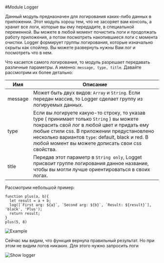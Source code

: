 #Module Logger

Данный модуль предназначен для логирования каких-либо данных в приложении. Этот модуль хорош тем, что не засоряет вам консоль, а хранит все логи, которые вы ему передадите, в специальной переменной. Вы можете в любой момент почистить логи и продолжать работу приложения, а потом посмотреть накопившиеся логи с момента очистки. Logger формирует группы логирования, которые изначально скрыты как спойлер. Вы можете развернуть нужны Вам лог и посмотреть что в нем.

Что касается самого логирования, то модуль разрешает передавать различные параметры. А именно: ```message, type, title```.
Давайте рассмотрим их более детально:

Имя    | Описание
------------ | -------------
message      | Может быть двух видов: ```Array``` и ```String```. Если передан массив, то Logger сделает группу из логируемых данных.
type      | Если вы логируете какую-то строку, то указав type ( принимает только ```String``` ) вы можете покрасить свой лог в любой цвет и придать ему любые стили css. В приложении предустановлено несколько вариантов ```type```: default, black и red. В любой момент вы можете дописать свои css свойства.
title      | Передав этот параметр в ```String only```, Logget присвоит группе логирования данное название, чтобы вы могли лучше ориентироваться в своих логах.

Рассмотрим небольшой пример:

```
function plus(a, b){
  let result = a + b;
  log([`First arg: ${a}`, `Second arg: ${b}`, `Result: ${result}`], 'black', 'Plus');
  return result;
}
plus(5, 8)
```

![Example](http://joxi.ru/L4Ak3LbI4ObpAq.jpg)

Сейчас мы видим, что функция вернула правильный результат. Но при этом не видим логов никаких. Для этого нужно запросить логи

![Show logger](http://joxi.ru/NDrlaKnT1ae5mP.jpg)